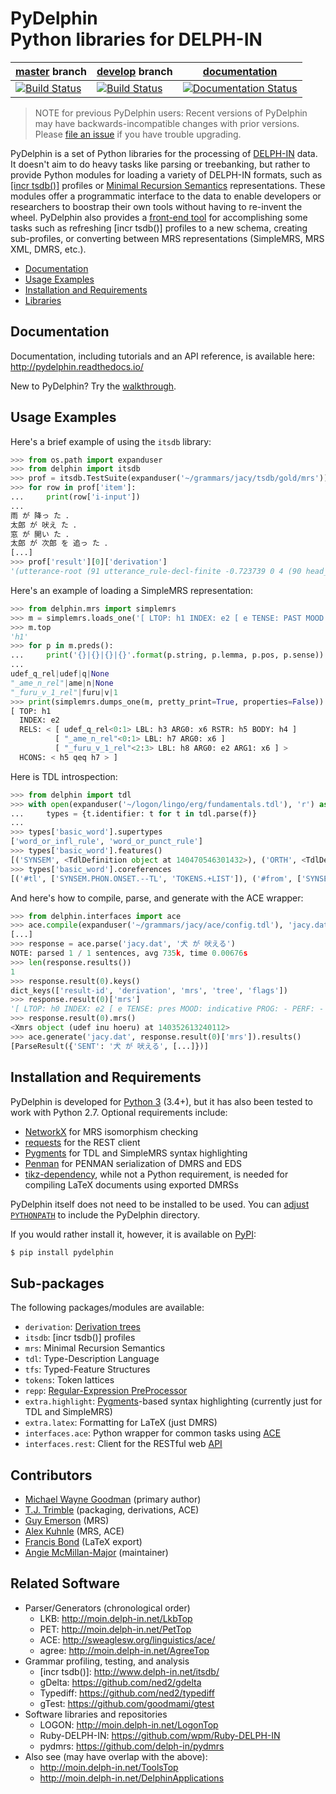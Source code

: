 # PyDelphin <br/> Python libraries for DELPH-IN

| [master](https://github.com/delph-in/pydelphin/tree/master) branch | [develop](https://github.com/delph-in/pydelphin/tree/develop) branch | [documentation](https://pydelphin.readthedocs.io/) |
| ------ | ------ | ------ |
| [![Build Status](https://travis-ci.org/delph-in/pydelphin.svg?branch=master)](https://travis-ci.org/delph-in/pydelphin) | [![Build Status](https://travis-ci.org/delph-in/pydelphin.svg?branch=develop)](https://travis-ci.org/delph-in/pydelphin) | [![Documentation Status](https://readthedocs.org/projects/pydelphin/badge/?version=latest)](https://pydelphin.readthedocs.io/en/latest/?badge=latest) |

> NOTE for previous PyDelphin users: Recent versions of PyDelphin may
> have backwards-incompatible changes with prior versions. Please
> [file an issue](https://github.com/delph-in/pydelphin/issues) if you
> have trouble upgrading.

PyDelphin is a set of Python libraries for the
processing of [DELPH-IN](http://delph-in.net) data. It doesn't aim to
do heavy tasks like parsing or treebanking, but rather to provide Python
modules for loading a variety of DELPH-IN formats, such as [[incr
tsdb()]](http://www.delph-in.net/itsdb/) profiles or [Minimal Recursion
Semantics](http://moin.delph-in.net/RmrsTop) representations. These
modules offer a programmatic interface to the data to enable developers
or researchers to boostrap their own tools without having to re-invent
the wheel. PyDelphin also provides a [front-end tool][] for
accomplishing some tasks such as refreshing [incr tsdb()] profiles to a new
schema, creating sub-profiles, or converting between MRS representations
(SimpleMRS, MRS XML, DMRS, etc.).

* [Documentation](#documentation)
* [Usage Examples](#usage-examples)
* [Installation and Requirements](#installation-and-requirements)
* [Libraries](#sub-packages)

[front-end tool]: https://pydelphin.readthedocs.io/en/latest/tutorials/commands.html

## Documentation

Documentation, including tutorials and an API reference, is available here:
http://pydelphin.readthedocs.io/

New to PyDelphin? Try the
[walkthrough](https://pydelphin.readthedocs.io/en/latest/tutorials/walkthrough.html).

## Usage Examples

Here's a brief example of using the `itsdb` library:

```python
>>> from os.path import expanduser
>>> from delphin import itsdb
>>> prof = itsdb.TestSuite(expanduser('~/grammars/jacy/tsdb/gold/mrs'))
>>> for row in prof['item']:
...     print(row['i-input'])
...
雨 が 降っ た ．
太郎 が 吠え た ．
窓 が 開い た ．
太郎 が 次郎 を 追っ た ．
[...]
>>> prof['result'][0]['derivation']
'(utterance-root (91 utterance_rule-decl-finite -0.723739 0 4 (90 head_subj_rule -1.05796 0 4 (87 hf-complement-rule -0.50201 0 2 (86 quantify-n-rule -0.32216 0 1 (5 ame-noun 0 0 1 ("雨" 1 "\\"雨\\""))) (6 ga 0.531537 1 2 ("が" 2 "\\"が\\""))) (89 vstem-vend-rule -0.471785 2 4 (88 t-lexeme-c-stem-infl-rule 0.120963 2 3 (14 furu_1 0 2 3 ("降っ" 3 "\\"降っ\\""))) (24 ta-end -0.380719 3 4 ("た" 4 "\\"た\\""))))))'
```

Here's an example of loading a SimpleMRS representation:

```python
>>> from delphin.mrs import simplemrs
>>> m = simplemrs.loads_one('[ LTOP: h1 INDEX: e2 [ e TENSE: PAST MOOD: INDICATIVE PROG: - PERF: - SF: PROP ASPECT: DEFAULT_ASPECT PASS: - ] RELS: < [ udef_q_rel<0:1> LBL: h3 ARG0: x6 [ x PERS: 3 ] RSTR: h5 BODY: h4 ] [ "_ame_n_rel"<0:1> LBL: h7 ARG0: x6 ] [ "_furu_v_1_rel"<2:3> LBL: h8 ARG0: e2 ARG1: x6 ] > HCONS: < h5 qeq h7 > ]')
>>> m.top
'h1'
>>> for p in m.preds():
...     print('{}|{}|{}|{}'.format(p.string, p.lemma, p.pos, p.sense))
...
udef_q_rel|udef|q|None
"_ame_n_rel"|ame|n|None
"_furu_v_1_rel"|furu|v|1
>>> print(simplemrs.dumps_one(m, pretty_print=True, properties=False))
[ TOP: h1
  INDEX: e2
  RELS: < [ udef_q_rel<0:1> LBL: h3 ARG0: x6 RSTR: h5 BODY: h4 ]
          [ "_ame_n_rel"<0:1> LBL: h7 ARG0: x6 ]
          [ "_furu_v_1_rel"<2:3> LBL: h8 ARG0: e2 ARG1: x6 ] >
  HCONS: < h5 qeq h7 > ]
```

Here is TDL introspection:

```python
>>> from delphin import tdl
>>> with open(expanduser('~/logon/lingo/erg/fundamentals.tdl'), 'r') as f:
...     types = {t.identifier: t for t in tdl.parse(f)}
...
>>> types['basic_word'].supertypes
['word_or_infl_rule', 'word_or_punct_rule']
>>> types['basic_word'].features()
[('SYNSEM', <TdlDefinition object at 140470546301432>), ('ORTH', <TdlDefinition object at 140470546303736>), ('TOKENS', <TdlDefinition object at 140470546306248>)]
>>> types['basic_word'].coreferences
[('#tl', ['SYNSEM.PHON.ONSET.--TL', 'TOKENS.+LIST']), ('#from', ['SYNSEM.LKEYS.KEYREL.CFROM', 'ORTH.FROM', 'TOKENS.+LIST.FIRST.+FROM']), ('#to', ['SYNSEM.LKEYS.KEYREL.CTO', 'ORTH.TO', 'TOKENS.+LAST.+TO']), ('#class', ['ORTH.CLASS', 'TOKENS.+LIST.FIRST.+CLASS']), ('#form', ['ORTH.FORM', 'TOKENS.+LIST.FIRST.+FORM']), ('#lb', ['ORTH.LB', 'TOKENS.+LIST.FIRST.+TRAIT.+LB']), ('#rb', ['ORTH.RB', 'TOKENS.+LAST.+TRAIT.+RB'])]
```

And here's how to compile, parse, and generate with the ACE wrapper:

```python
>>> from delphin.interfaces import ace
>>> ace.compile(expanduser('~/grammars/jacy/ace/config.tdl'), 'jacy.dat')
[...]
>>> response = ace.parse('jacy.dat', '犬 が 吠える')
NOTE: parsed 1 / 1 sentences, avg 735k, time 0.00676s
>>> len(response.results())
1
>>> response.result(0).keys()
dict_keys(['result-id', 'derivation', 'mrs', 'tree', 'flags'])
>>> response.result(0)['mrs']
'[ LTOP: h0 INDEX: e2 [ e TENSE: pres MOOD: indicative PROG: - PERF: - ASPECT: default_aspect PASS: - SF: prop ] RELS: < [ udef_q_rel<0:1> LBL: h4 ARG0: x3 [ x PERS: 3 ] RSTR: h5 BODY: h6 ]  [ "_inu_n_rel"<0:1> LBL: h7 ARG0: x3 ]  [ "_hoeru_v_1_rel"<4:7> LBL: h1 ARG0: e2 ARG1: x3 ] > HCONS: < h0 qeq h1 h5 qeq h7 > ]'
>>> response.result(0).mrs()
<Xmrs object (udef inu hoeru) at 140352613240112>
>>> ace.generate('jacy.dat', response.result(0)['mrs']).results()
[ParseResult({'SENT': '犬 が 吠える', [...]})]
```


## Installation and Requirements

PyDelphin is developed for [Python 3](http://python.org/download/)
(3.4+), but it has also been tested to work with Python 2.7. Optional
requirements include:
  - [NetworkX](http://networkx.github.io/) for MRS isomorphism
    checking
  - [requests](http://requests.readthedocs.io/en/master/) for the
    REST client
  - [Pygments](http://pygments.org/) for TDL and SimpleMRS syntax
    highlighting
  - [Penman](https://github.com/goodmami/penman) for PENMAN
    serialization of DMRS and EDS
  - [tikz-dependency](https://www.ctan.org/pkg/tikz-dependency), while
    not a Python requirement, is needed for compiling LaTeX documents
    using exported DMRSs

PyDelphin itself does not need to be installed to be used. You can
[adjust `PYTHONPATH`](https://docs.python.org/3/using/cmdline.html#envvar-PYTHONPATH)
to include the PyDelphin directory.

If you would rather install it, however, it is available on
[PyPI](https://pypi.python.org/pypi/pyDelphin):

```bash
$ pip install pydelphin
```

## Sub-packages

The following packages/modules are available:

- `derivation`: [Derivation trees](http://moin.delph-in.net/ItsdbDerivations)
- `itsdb`: [incr tsdb()] profiles
- `mrs`: Minimal Recursion Semantics
- `tdl`: Type-Description Language
- `tfs`: Typed-Feature Structures
- `tokens`: Token lattices
- `repp`: [Regular-Expression PreProcessor](http://moin.delph-in.net/ReppTop)
- `extra.highlight`: [Pygments](http://pygments.org/)-based syntax
  highlighting (currently just for TDL and SimpleMRS)
- `extra.latex`: Formatting for LaTeX (just DMRS)
- `interfaces.ace`: Python wrapper for common tasks using
  [ACE](http://sweaglesw.org/linguistics/ace/)
- `interfaces.rest`: Client for the RESTful web
  [API](http://moin.delph-in.net/ErgApi)

## Contributors

- [Michael Wayne Goodman](https://github.com/goodmami/) (primary author)
- [T.J. Trimble](https://github.com/dantiston/) (packaging, derivations, ACE)
- [Guy Emerson](https://github.com/guyemerson/) (MRS)
- [Alex Kuhnle](https://github.com/AlexKuhnle/) (MRS, ACE)
- [Francis Bond](https://github.com/fcbond/) (LaTeX export)
- [Angie McMillan-Major](https://github.com/mcmillanmajora/) (maintainer)

## Related Software

* Parser/Generators (chronological order)
  - LKB: http://moin.delph-in.net/LkbTop
  - PET: http://moin.delph-in.net/PetTop
  - ACE: http://sweaglesw.org/linguistics/ace/
  - agree: http://moin.delph-in.net/AgreeTop
* Grammar profiling, testing, and analysis
  - \[incr tsdb()\]: http://www.delph-in.net/itsdb/
  - gDelta: https://github.com/ned2/gdelta
  - Typediff: https://github.com/ned2/typediff
  - gTest: https://github.com/goodmami/gtest
* Software libraries and repositories
  - LOGON: http://moin.delph-in.net/LogonTop
  - Ruby-DELPH-IN: https://github.com/wpm/Ruby-DELPH-IN
  - pydmrs: https://github.com/delph-in/pydmrs
* Also see (may have overlap with the above):
  - http://moin.delph-in.net/ToolsTop
  - http://moin.delph-in.net/DelphinApplications
